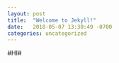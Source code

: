 ```yaml
---
layout: post
title:  "Welcome to Jekyll!"
date:   2018-05-07 13:30:49 -0700
categories: uncategorized
---
```


#HI#

